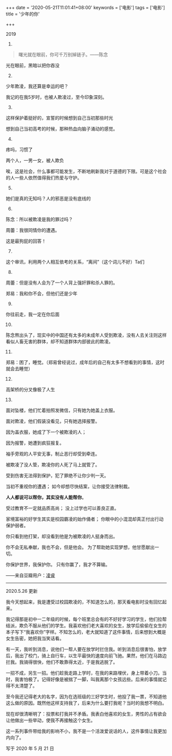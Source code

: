 +++
date = '2020-05-21T11:01:41+08:00'
keywords = ['电影']
tags = ['电影']
title = '少年的你'

+++

2019

1.

> 曙光就在眼前，你可千万别掉链子。——陈念

光在眼前，黑暗以把你吞没

2.

少年欺凌，我还算是幸运的吧？

我记的在我5岁时，也被人欺凌过，至今印象深刻。

3.

这样保护着挺好的，宣誓的时候想到自己当初那些时光

想到自己当初高考的时候，那种热血向脑子涌动的感觉。

4.

疼吗，习惯了

两个人，一男一女，被人欺负

唉，这是社会，什么事都可能发生，不断地刷新我对于道德的下限。可是这个社会的人一些人依然值得我们热爱与守护。

5.

她们是真的无知吗？人的邪恶是没有底线的

6.

陈念：所以被欺凌是我的罪过吗？

周蕾：我很同情你的遭遇。

这是最狗屁的回答！

7.

这个审讯，利用两个人相互依考的关系，“离间”（这个词儿不好）Ta们

8.

周蕾：但是没有人会为了一个人背上强奸罪和杀人罪的。

郑易：我和你不会，但他们还是少年

9.

你往前走，我一定在你后面

10.

陈念熬出头了，现实中的中国还有太多的未成年人受到欺凌，没有人去关注则这样看似人畜无害的群体，却不知道群体内部彼此的欺凌。

11.

郑易：困了，睡觉。（郑易曾经说过，成年后的自己有太多不想看到的事情，这时就会去睡觉）

12.

高架桥的分叉像极了人生

13.

面对坠楼，他们忙着拍照发微信，只有她为她盖上衣服。

面对欺凌，他们假装没看见，只有她选择报警。

因为盖衣服，她成了下一个被欺凌的人；

因为报警，她遭到疯狂报复。

袖手旁观的人平安无事，制止恶行却受到牵连。

被欺凌了没人管，欺凌你的人死了马上就管了。

受到伤害无法得到保护，犯了罪绝不让你少判一天。

当初不重视你的遭遇； 如今却想尽快结案，让你接受法律制裁。

**人人都说可以帮你，其实没有人能帮你**。

受过教育不一定就品质高尚； 没上过学也可以善良正直。

家境富裕的好学生其实是校园霸凌的始作俑者； 你眼中的小混混却真正付出行动保护弱者。

你只看到他打架，却没看到他是为被欺凌的人挺身而出。

你不会无私奉献，我也不会，但是他会。 为了帮助她实现梦想，他甘愿献出一切。

你保护世界，我保护你。 只有你赢了，我才不算输。

——来自豆瓣用户：[凌睿](https://www.douban.com/people/lingrui1995/)

---

2020.5.26 更新

我今天想起来，我是遭受过校园欺凌的，不知道怎么的，那天看电影时没有回忆起来。

我记得那是初中一二年级的时候，每个班里总会有的不好好学习的学生，他们拉帮结派，欺负不服从他们的学生。我喜欢他们老大喜欢的女生，放学后偷偷在女生的本子写下“我喜欢你”字样。不知怎么的，老大就知道了这件事情，后来想到大概是女生告密，她把我当笑话看。

有一天，我听到消息，说他们一帮人要在放学时拦住我。听到消息后很害怕，放学后，我出了校门，骑上自行车，以生平最快的速度向前飞驰。果然，他们在马路边拦我。我骑得很快，他们不敢靠得太近，于是我逃脱了。

一招不成，另生一招。他们趁我走路上学时，在我的来路埋伏，身上带着小刀。当时，我害怕极了。记得好像是被揣了一脚，叫我离那个女孩远些。后来的事情就记得不太清楚了。

至今我还记得老大的名字，因为在选班级的三好学生时，他投了我一票，不知道他这么做的原因。既然他这样支持我了，后来为什么要打我呢？当时的我想不明白。

现在却很清晰明了：投票和打我并不矛盾。我表白他喜欢的女生，男性的占有欲会让他做出一些举动，使我不再接触这个女生。

这一系列事件带给我的影响不小，我不是一个活泼爱说话的人，这件事情让我更加内向了。

写于 2020 年 5 月 21 日
